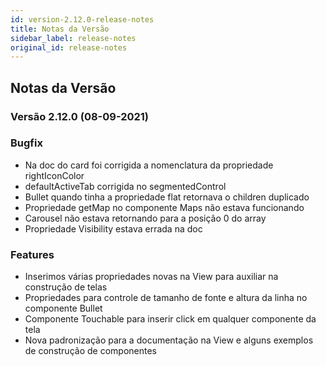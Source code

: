 ```yaml
---
id: version-2.12.0-release-notes
title: Notas da Versão
sidebar_label: release-notes
original_id: release-notes
---
```


## Notas da Versão

### Versão 2.12.0 (08-09-2021)

### Bugfix

- Na doc do card foi corrigida a nomenclatura da propriedade rightIconColor
- defaultActiveTab corrigida no segmentedControl
- Bullet quando tinha a propriedade flat retornava o children duplicado
- Propriedade getMap no componente Maps não estava funcionando
- Carousel não estava retornando para a posição 0 do array
- Propriedade Visibility estava errada na doc

### Features

- Inserimos várias propriedades novas na View para auxiliar na construção de telas
- Propriedades para controle de tamanho de fonte e altura da linha no componente Bullet
- Componente Touchable para inserir click em qualquer componente da tela
- Nova padronização para a documentação na View e alguns exemplos de construção de componentes
